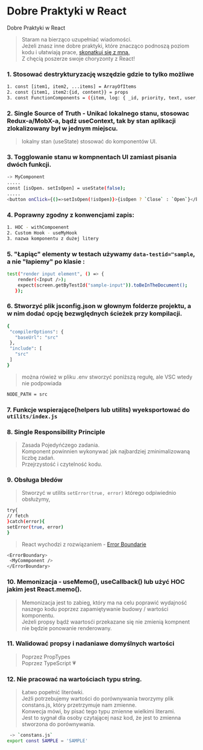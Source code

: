 # Dobre Praktyki w React
Dobre Praktyki w React
> Staram na bierząco uzupełniać wiadomości.\
> Jeżeli znasz inne dobre praktyki, które znacząco podnoszą poziom kodu i ułatwiają prace, [skonatkuj się z mną.] \
> Z chęcią poszerze swoje choryzonty z React!

### 1. Stosować destrykturyzację wszędzie gdzie to tylko możliwe
```bash
1. const [item1, item2, ...items] = ArrayOfItems
2. const {item1, item2:{id, content}} = props
3. const FunctionComponents = ({item, log: { _id, priority, text, user, created }}) => {...........});
```

### 2. Single Source of Truth - Unikać lokalnego stanu, stosowac Redux-a/MobX-a, bądź useContext, tak by stan aplikacji zlokalizowany był w jednym miejscu.
  > lokalny stan (useState) stosować do komponentów UI.

### 3. Togglowanie stanu w kompnentach UI zamiast pisania dwóch funkcji.
```bash
-> MyComponent
.....
const [isOpen. setIsOpen] = useState(false);
.....
<button onClick={()=>setIsOpen(!isOpen)}>{isOpen ? `Close` : `Open`}</button>
```

### 4. Poprawny zgodny z konwencjami zapis:
```bash
1. HOC - withCompoenent
2. Custom Hook - useMyHook
3. nazwa komponentu z dużej litery
```

### 5. "Łapiąc" elementy w testach używamy `data-testid="sample`, a nie "łapiemy" po klasie :
```bash
test("render input element", () => {
    render(<Input />);
    expect(screen.getByTestId("sample-input")).toBeInTheDocument();
   });
 ```
 
 ### 6. Stworzyć plik jsconfig.json w głownym folderze projektu, a w nim dodać opcję bezwględnych ścieżek przy kompilacji. 
 ```bash
{
  "compilerOptions": {
    "baseUrl": "src"
  },
  "include": [
    "src"
  ]
}
 ```
 > można rówież w pliku .env stworzyć poniższą regułę, ale VSC wtedy nie podpowiada
```bash
NODE_PATH = src
 ```
 
 ### 7. Funkcje wspierające(helpers lub utilits) wyeksportować do `utilits/index.js`
 
 ### 8. Single Responsibility Principle 
 > Zasada Pojedyńćzego zadania.\
 > Komponent powinnien wykonywać jak najbardziej zminimalizowaną liczbę zadań. \
 > Przejrzystość i czytelność kodu.
 
 ### 9. Obsługa błedów 
 > Stworzyć w utilits `setError(true, error)` którego odpiwiednio obsłużymy,
  ```bash
try{
  // fetch
}catch(error){
  setError(true, error)
}
 ```
 > React wychodzi z rozwiązaniem - [Error Boundarie]
 ```bash
<ErrorBoundary>
  <MyCommponent />
</ErrorBoundary>
 ```
 
 ### 10. Memonizacja - useMemo(), useCallback() lub użyć HOC jakim jest React.memo().
 > Memonizacja jest to zabieg, który ma na celu poprawić wydajność naszego kodu poprzez zapamiętywanie budowy / wartości komponentu.\
 > Jeżeli propsy bądź waartosći przekazane się nie zmienią kompnent nie będzie ponowanie renderowany.
 
 ### 11. Walidować propsy i nadaniawe domyślnych wartości
 > Poprzez PropTypes \
 > Poprzez TypeScript :heartpulse:
 
 ### 12. Nie pracować na wartościach typu string. 
 > Łatwo popełnić literówki. \
 > Jeżli potrzebujemy wartości do porównywania tworzymy plik constans.js, który przetrzymuje nam zmienne.\
 > Konwecja mówi, by pisać tego typu zmienne wielkimi literami.\
 > Jest to sygnał dla osoby czytającej nasz kod, że jest to zmienna stworzona do porównywania.
```bash
 -> `constans.js`
export const SAMPLE = 'SAMPLE'
```
 
 
 

[skonatkuj się z mną.]: https://www.linkedin.com/in/igor-dudek-96a87611a/
[Error Boundarie]: https://medium.com/swlh/understanding-reacts-error-boundaries-c15db8229d97
